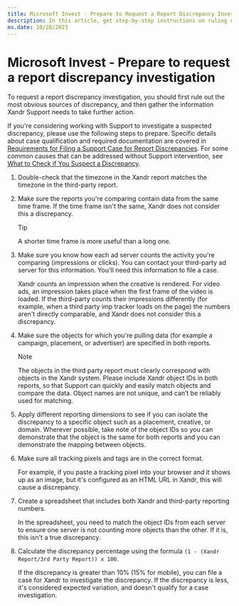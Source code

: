 ```yaml
---
title: Microsoft Invest - Prepare to Request a Report Discrepancy Investigation
description: In this article, get step-by-step instructions on ruling out possible obvious reasons for discrepancy before you request a report discrepancy investigation.
ms.date: 10/28/2023
---
```


# Microsoft Invest - Prepare to request a report discrepancy investigation

To request a report discrepancy investigation, you should first rule out the most obvious sources of discrepancy, and then gather the information Xandr Support needs to take further action.

If you're considering working with Support to investigate a suspected discrepancy, please use the following steps to prepare. Specific details about case qualification and required documentation are covered in [Requirements for Filing a Support Case for Report Discrepancies](requirements-for-filing-a-support-case-for-report-discrepancies.md). For some common causes that can be addressed without Support intervention, see [What to Check if You Suspect a Discrepancy](what-to-check-if-you-suspect-a-report-discrepancy.md).

1. Double-check that the timezone in the Xandr report matches the timezone in the third-party report.
1. Make sure the reports you're comparing contain data from the same time frame. If the time frame isn't the same, Xandr does not consider this a discrepancy.

    > [!TIP]
    > A shorter time frame is more useful than a long one.

1. Make sure you know how each ad server counts the activity you're comparing (impressions or clicks). You can contact your third-party ad server for this information. You'll need this information to file a case.

    Xandr counts an impression when the creative is rendered. For video ads, an impression takes place when the first frame of the video is loaded. If the third-party counts their impressions differently (for example, when a third party imp tracker loads on the page) the numbers aren't directly comparable, and Xandr does not consider this a discrepancy.

1. Make sure the objects for which you're pulling data (for example a campaign, placement, or advertiser) are specified in both reports.

    > [!NOTE]
    > The objects in the third party report must clearly correspond with objects in the Xandr system. Please include Xandr object IDs in both reports, so that Support can quickly and easily match objects and compare the data. Object names are not unique, and can’t be reliably used for matching.

1. Apply different reporting dimensions to see if you can isolate the discrepancy to a specific object such as a placement, creative, or domain. Wherever possible, take note of the object IDs so you can demonstrate that the object is the same for both reports and you can demonstrate the mapping between objects.
1. Make sure all tracking pixels and tags are in the correct format.

    For example, if you paste a tracking pixel into your browser and it shows up as an image, but it's configured as an HTML URL in
    Xandr, this will cause a discrepancy.

1. Create a spreadsheet that includes both Xandr and third-party reporting numbers.

    In the spreadsheet, you need to match the object IDs from each server to ensure one server is not counting more objects than the other. If it is, this isn't a true discrepancy.

1. Calculate the discrepancy percentage using the formula `(1 - (Xandr Report/3rd Party Report)) x 100`.
  
    If the discrepancy is greater than 10% (15% for mobile), you can file a case for Xandr to investigate the discrepancy. If the discrepancy is less, it's considered expected variation, and doesn't qualify for a case investigation.
